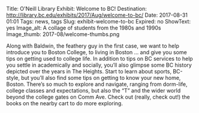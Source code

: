 Title: O'Neill Library Exhibit: Welcome to BC! 
Destination: http://library.bc.edu/exhibits/2017/Aug/welcome-to-bc/
Date: 2017-08-31 01:01 
Tags: news, tags 
Slug: exhibit-welcome-to-bc 
Expired: no
ShowText: yes
Image_alt: A collage of students from the 1980s and 1990s
Image_thumb: 2017-08/welcome-thumbs.png

Along with Baldwin, the feathery guy in the first case, we want to help introduce you to Boston College, to living in Boston … and give you some tips on getting used to college life. In addition to tips on BC services to help you settle in academically and socially, you’ll also glimpse some BC history depicted over the years in The Heights. Start to learn about sports, BC-style, but you’ll also find some tips on getting to know your new home, Boston. There’s so much to explore and navigate, ranging from dorm-life, college classes and expectations, but also the “T” and the wider world beyond the college gates on Comm Ave. Check out (really, check out!) the books on the nearby cart to do more exploring.